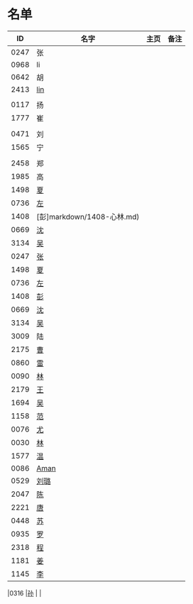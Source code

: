 
# 名单

|  ID    |  名字    |  主页    | 备注     |
| ---- | ---- | ---- | ---- |
| 0247 |  张  |      |      |
| 0968 |  li |      |      |
| 0642 |  胡  |      |      |
| 2413 |   [lin](markdown/2413) |   |      |
|      |      |      |      |
| 0117 | 扬   |      |      |
| 1777 | 崔   |      |      |
|  |      |      |      |
| 0471 | 刘     |      |      |
| 1565 | 宁     |      |      |
|      |      |      |
|2458  |  郑  |      |      |
|1985  |高    |   |
|1498  |[夏](markdown/1498.md)|   |   |
|0736  |[左](markdown/0736-Aurora-Brief.md)    |
|1408  |[彭]markdown/1408-心林.md)     |      |
|0669  |[沈](markdown/0669沈.md)    |   |
|3134  |[吴](markdown/3134简介.md)    |   |
|0247  |[张](markdown/0247.md)    |   |
|1498  |[夏](markdown/1498.md)|   |   |
|0736  |[左](markdown/0736-Aurora-Brief.md)    |
|1408  |[彭](markdown/1408-心林.md)     |      |
|0669  |[沈](markdown/0669沈.md)    |   |
|3134  |[吴](markdown/3134简介.md)    |   |
|3009  |陆 |      |      
|2175  |[曹](markdown/2175.md)    |   |
|0860  |[雷](markdown/0860.md)|   |
|0090  |[林](markdown/0090.md)    |   |
|2179  |[王](markdown/2179-王.md)    |   |
|1694  |[吴](markdown/1694.md)   | |
|1158  |[范](markdown/1158.md)    |   |
|0076  |[尤](markdown/0076.md)    |   |
|0030  |[林](markdown/0030.md)    |   |
|1577  |[温](markdown/1577.md)    |   |
|0086  |[Aman](markdown/自我介绍.md)  |   |
|0529  |[刘璐](markdown/刘璐.md)    |   |
|2047  |[陈](markdown/2047.md)    |   |
|2221  |[唐](markdown/2221.md)   |  |
|0448  |[苏](markdown/0448.md)    |   |
|0935  |[罗](markdown/0935.md)    |   |
|2318  |[程](markdown/2318.md)    |   |	
|1181  |[姜](markdown/1181.md)    |   |	
|1145  |[李](markdown/1145.md)    |   |

|0316  |[孙](markdown/0316.md)    |   |
